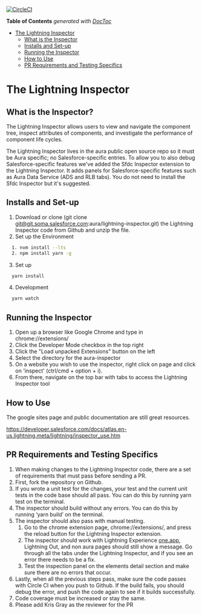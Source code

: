 [![CircleCI](https://circleci.com/gh/forcedotcom/lightning-inspector.svg?style=svg)](https://circleci.com/gh/forcedotcom/lightning-inspector)

<!-- START doctoc generated TOC please keep comment here to allow auto update -->
<!-- DON'T EDIT THIS SECTION, INSTEAD RE-RUN doctoc TO UPDATE -->
**Table of Contents**  *generated with [DocToc](https://github.com/thlorenz/doctoc)*

- [The Lightning Inspector](#the-lightning-inspector)
  - [What is the Inspector](#what-is-the-inspector)
  - [Installs and Set-up](#installs-and-set-up)
  - [Running the Inspector](#running-the-inspector)
  - [How to Use](#how-to-use)
  - [PR Requirements and Testing Specifics](#PR-requirements-and-testing-specifics)


<!-- END doctoc generated TOC please keep comment here to allow auto update -->

# The Lightning Inspector


## What is the Inspector? 

The Lightning Inspector allows users to view and navigate the component tree, inspect attributes of components, and investigate the performance of component life cycles. 

The Lightning Inspector lives in the aura public open source repo so it must be Aura specific; no Salesforce-specific entries. To allow you to also debug Salesforce-specific features we've added the Sfdc Inspector extension to the Lightning Inspector. It adds panels for Salesforce-specific features such as Aura Data Service (ADS and RLB tabs). You do not need to install the Sfdc Inspector but it's suggested.


## Installs and Set-up  

1. Download or clone (git clone git@git.soma.salesforce.com:aura/lightning-inspector.git) the Lightning Inspector code from Github and unzip the file.
2. Set up the Environment
```sh
  1. nvm install --lts
  2. npm install yarn -g 
```
3. Set up
```sh
  yarn install 
```
4. Development 
```sh
  yarn watch 
```

## Running the Inspector   

1. Open up a browser like Google Chrome and type in chrome://extensions/ 
2. Click the Developer Mode checkbox in the top right
3. Click the "Load unpacked Extensions" button on the left 
4. Select the directory for the aura-inspector
5. On a website you wish to use the inspector, right click on page and click on 'inspect' (ctrl/cmd + option + i).
6. From there, navigate on the top bar with tabs to access the Lightning Inspector tool

## How to Use 

The google sites page and public documentation are still great resources.

https://developer.salesforce.com/docs/atlas.en-us.lightning.meta/lightning/inspector_use.htm


## PR Requirements and Testing Specifics 

1. When making changes to the Lightning Inspector code, there are a set of requirements that must pass before sending a PR. 
2. First, fork the repository on Github. 
3. If you wrote a unit test for the changes, your test and the current unit tests in the code base should all pass. You can do this by running yarn test on the terminal. 
4. The inspector should build without any errors. You can do this by running ‘yarn build’ on the terminal. 
5. The inspector should also pass with manual testing. 
    1. Go to the chrome extension page, chrome://extensions/, and press the reload button for the Lightning Inspector extension. 
    2. The inspector should work with Lightning Experience [one.app](http://one.app/), Lightning Out, and non aura pages should still show a message. Go through all the tabs under the Lightning Inspector, and if you see an error there needs to be a fix. 
    3. Test the inspection panel on the elements detail section and make sure there are no errors that occur. 
6. Lastly, when all the previous steps pass, make sure the code passes with Circle CI when you push to Github. If the build fails, you should debug the error, and push the code again to see if it builds successfully.
7. Code coverage must be increased or stay the same.
8. Please add Kris Gray as the reviewer for the PR 
    



 
